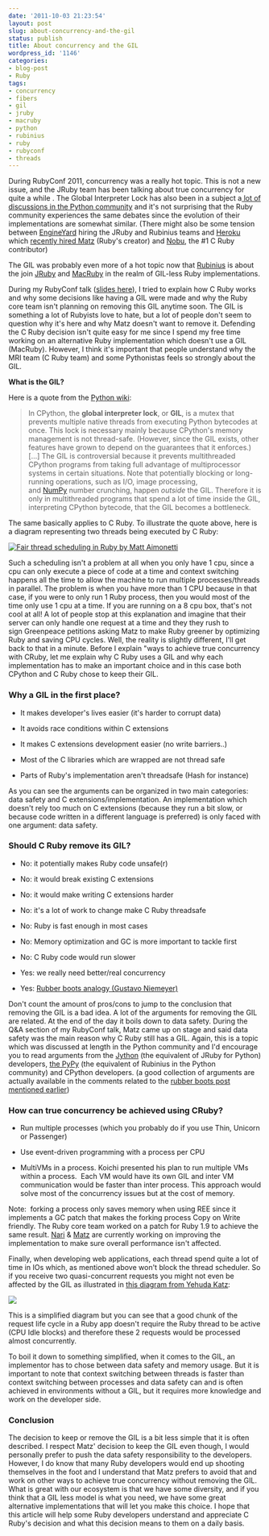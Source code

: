 ```yaml
---
date: '2011-10-03 21:23:54'
layout: post
slug: about-concurrency-and-the-gil
status: publish
title: About concurrency and the GIL
wordpress_id: '1146'
categories:
- blog-post
- Ruby
tags:
- concurrency
- fibers
- gil
- jruby
- macruby
- python
- rubinius
- ruby
- rubyconf
- threads
---
```


During RubyConf 2011, concurrency was a really hot topic. This is not a new issue, and the JRuby team has been talking about true concurrency for quite a while . The Global Interpreter Lock has also been in a subject a[ lot of discussions in the Python community](http://wiki.python.org/moin/GlobalInterpreterLock) and it's not surprising that the Ruby community experiences the same debates since the evolution of their implementations are somewhat similar. (There might also be some tension between [EngineYard](http://engineyard.com) hiring the JRuby and Rubinius teams and [Heroku](http://heroku.com) which [recently hired Matz](http://blog.heroku.com/archives/2011/7/12/matz_joins_heroku/) (Ruby's creator) and [Nobu](https://github.com/nobu), the #1 C Ruby contributor)

The GIL was probably even more of a hot topic now that [Rubinius](http://rubini.us/) is about the join [JRuby](http://jruby.org) and [MacRuby](http://macruby.org) in the realm of GIL-less Ruby implementations.

During my RubyConf talk ([slides here](http://rubyconf11.merbist.com/)), I tried to explain how C Ruby works and why some decisions like having a GIL were made and why the Ruby core team isn't planning on removing this GIL anytime soon. The GIL is something a lot of Rubyists love to hate, but a lot of people don't seem to question why it's here and why Matz doesn't want to remove it. Defending the C Ruby decision isn't quite easy for me since I spend my free time working on an alternative Ruby implementation which doesn't use a GIL (MacRuby). However, I think it's important that people understand why the MRI team (C Ruby team) and some Pythonistas feels so strongly about the GIL.

**What is the GIL?**

Here is a quote from the [Python wiki](http://wiki.python.org/moin/GlobalInterpreterLock):


> In CPython, the **global interpreter lock**, or **GIL**, is a mutex that prevents multiple native threads from executing Python bytecodes at once. This lock is necessary mainly because CPython's memory management is not thread-safe. (However, since the GIL exists, other features have grown to depend on the guarantees that it enforces.) [...] The GIL is controversial because it prevents multithreaded CPython programs from taking full advantage of multiprocessor systems in certain situations. Note that potentially blocking or long-running operations, such as I/O, image processing, and [NumPy](http://wiki.python.org/moin/NumPy) number crunching, happen _outside_ the GIL. Therefore it is only in multithreaded programs that spend a lot of time inside the GIL, interpreting CPython bytecode, that the GIL becomes a bottleneck.


The same basically applies to C Ruby. To illustrate the quote above, here is a diagram representing two threads being executed by C Ruby:


[![Fair thread scheduling in Ruby by Matt Aimonetti](http://rubyconf11.merbist.com/images/thread_scheduling.023.jpg)](http://rubyconf11.merbist.com/#44)


Such a scheduling isn't a problem at all when you only have 1 cpu, since a cpu can only execute a piece of code at a time and context switching happens all the time to allow the machine to run multiple processes/threads in parallel. The problem is when you have more than 1 CPU because in that case, if you were to only run 1 Ruby process, then you would most of the time only use 1 cpu at a time. If you are running on a 8 cpu box, that's not cool at all! A lot of people stop at this explanation and imagine that their server can only handle one request at a time and they they rush to sign Greenpeace petitions asking Matz to make Ruby greener by optimizing Ruby and saving CPU cycles. Well, the reality is slightly different, I'll get back to that in a minute. Before I explain "ways to achieve true concurrency with CRuby, let me explain why C Ruby uses a GIL and why each implementation has to make an important choice and in this case both CPython and C Ruby chose to keep their GIL.




### Why a GIL in the first place?





	
  * It makes developer's lives easier (it's harder to corrupt data)

	
  * It avoids race conditions within C extensions

	
  * It makes C extensions development easier (no write barriers..)

	
  * Most of the C libraries which are wrapped are not thread safe

	
  * Parts of Ruby's implementation aren't threadsafe (Hash for instance)




As you can see the arguments can be organized in two main categories: data safety and C extensions/implementation. An implementation which doesn't rely too much on C extensions (because they run a bit slow, or because code written in a different language is preferred) is only faced with one argument: data safety.





### 




### Should C Ruby remove its GIL?





	
  * No: it potentially makes Ruby code unsafe(r)

	
  * No: it would break existing C extensions

	
  * No: it would make writing C extensions harder

	
  * No: it's a lot of work to change make C Ruby threadsafe

	
  * No: Ruby is fast enough in most cases

	
  * No: Memory optimization and GC is more important to tackle first

	
  * No: C Ruby code would run slower

	
  * Yes: we really need better/real concurrency

	
  * Yes: [Rubber boots analogy (Gustavo Niemeyer)](https://plus.google.com/107994348420168435683/posts/993U42yVbfk)




Don't count the amount of pros/cons to jump to the conclusion that removing the GIL is a bad idea. A lot of the arguments for removing the GIL are related. At the end of the day it boils down to data safety. During the Q&A section of my RubyConf talk, Matz came up on stage and said data safety was the main reason why C Ruby still has a GIL. Again, this is a topic which was discussed at length in the Python community and I'd encourage you to read arguments from the [Jython](http://www.jython.org/) (the equivalent of JRuby for Python) developers, [the PyPy](http://codespeak.net/pypy/dist/pypy/doc/faq.html#does-pypy-have-a-gil-why) (the equivalent of Rubinius in the Python community) and CPython developers. (a good collection of arguments are actually available in the comments related to the [rubber boots post mentioned earlier](https://plus.google.com/107994348420168435683/posts/993U42yVbfk))





### How can true concurrency be achieved using CRuby?








	
  * Run multiple processes (which you probably do if you use Thin, Unicorn or Passenger)

	
  * Use event-driven programming with a process per CPU

	
  * MultiVMs in a process. Koichi presented his plan to run multiple VMs within a process.  Each VM would have its own GIL and inter VM communication would be faster than inter process. This approach would solve most of the concurrency issues but at the cost of memory.




Note:  forking a process only saves memory when using REE since it implements a GC patch that makes the forking process Copy on Write friendly. The Ruby core team worked on a patch for Ruby 1.9 to achieve the same result. [Nari](http://twitter.com/#!/nari_en) & [Matz](http://twitter.com/#!/yukihiro_matz) are currently working on improving the implementation to make sure overall performance isn't affected.





Finally, when developing web applications, each thread spend quite a lot of time in IOs which, as mentioned above won't block the thread scheduler. So if you receive two quasi-concurrent requests you might not even be affected by the GIL as illustrated in [this diagram from Yehuda Katz](http://yehudakatz.com/2010/08/14/threads-in-ruby-enough-already/):

![](http://yehudakatz.com/wp-content/uploads/2010/08/Untitled.002.png)

This is a simplified diagram but you can see that a good chunk of the request life cycle in a Ruby app doesn't require the Ruby thread to be active (CPU Idle blocks) and therefore these 2 requests would be processed almost concurrently.




To boil it down to something simplified, when it comes to the GIL, an implementor has to chose between data safety and memory usage. But it is important to note that context switching between threads is faster than context switching between processes and data safety can and is often achieved in environments without a GIL, but it requires more knowledge and work on the developer side.




### Conclusion




The decision to keep or remove the GIL is a bit less simple that it is often described. I respect Matz' decision to keep the GIL even though, I would personally prefer to push the data safety responsibility to the developers. However, I do know that many Ruby developers would end up shooting themselves in the foot and I understand that Matz prefers to avoid that and work on other ways to achieve true concurrency without removing the GIL. What is great with our ecosystem is that we have some diversity, and if you think that a GIL less model is what you need, we have some great alternative implementations that will let you make this choice. I hope that this article will help some Ruby developers understand and appreciate C Ruby's decision and what this decision means to them on a daily basis.



